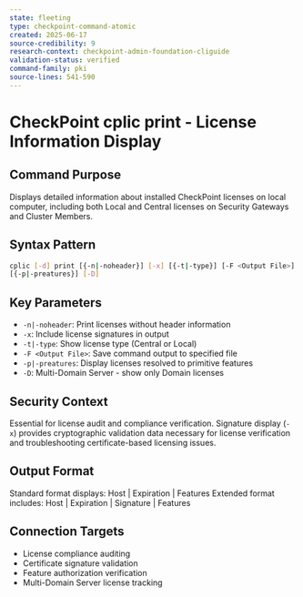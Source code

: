```yaml
---
state: fleeting
type: checkpoint-command-atomic
created: 2025-06-17
source-credibility: 9
research-context: checkpoint-admin-foundation-cliguide
validation-status: verified
command-family: pki
source-lines: 541-590
---
```


# CheckPoint cplic print - License Information Display

## Command Purpose
Displays detailed information about installed CheckPoint licenses on local computer, including both Local and Central licenses on Security Gateways and Cluster Members.

## Syntax Pattern
```bash
cplic [-d] print [{-n|-noheader}] [-x] [{-t|-type}] [-F <Output File>] 
[{-p|-preatures}] [-D]
```

## Key Parameters
- `-n|-noheader`: Print licenses without header information
- `-x`: Include license signatures in output
- `-t|-type`: Show license type (Central or Local)
- `-F <Output File>`: Save command output to specified file
- `-p|-preatures`: Display licenses resolved to primitive features
- `-D`: Multi-Domain Server - show only Domain licenses

## Security Context
Essential for license audit and compliance verification. Signature display (`-x`) provides cryptographic validation data necessary for license verification and troubleshooting certificate-based licensing issues.

## Output Format
Standard format displays: Host | Expiration | Features
Extended format includes: Host | Expiration | Signature | Features

## Connection Targets
- License compliance auditing
- Certificate signature validation
- Feature authorization verification
- Multi-Domain Server license tracking